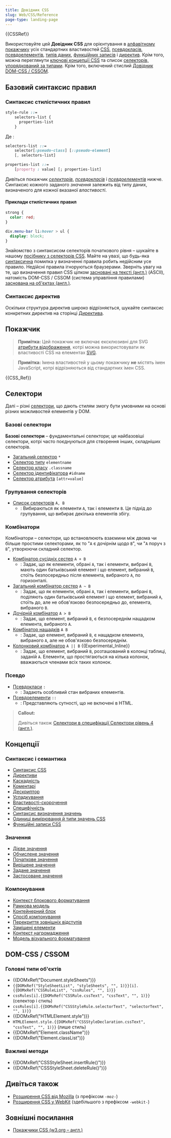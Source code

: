 ```yaml
---
title: Довідник CSS
slug: Web/CSS/Reference
page-type: landing-page
---
```


{{CSSRef}}

Використовуйте цей **Довідник CSS** для орієнтування в [алфавітному покажчику](#pokazhchyk) усіх стандартних властивостей [CSS](/uk/docs/Web/CSS), [псевдокласів](/uk/docs/Web/CSS/Pseudo-classes), [псевдоелементів](/uk/docs/Web/CSS/Pseudo-elements), [типів даних](/uk/docs/Web/CSS/CSS_Types), [функційних записів](/uk/docs/Web/CSS/CSS_Functions) і [директив](/uk/docs/Web/CSS/At-rule). Крім того, можна переглянути [ключові концепції CSS](#kontseptsii) та список [селекторів, упорядкований за типами](#selektory). Крім того, включений стислий [Довідник DOM-CSS / CSSOM](#dom-css--cssom).

## Базовий синтаксис правил

### Синтаксис стилістичних правил

```css
style-rule ::=
    selectors-list {
      properties-list
    }
```

Де :

```css
selectors-list ::=
    selector[:pseudo-class] [::pseudo-element]
    [, selectors-list]

properties-list ::=
    [property : value] [; properties-list]
```

Дивіться покажчик [_селекторів_](#selektory), [_псевдокласів_](#psevdo) і _[псевдоелементів](#psevdo)_ нижче. Синтаксис кожного заданого _значення_ залежить від типу даних, визначеного для кожної вказаної _властивості_.

#### Приклади стилістичних правил

```css
strong {
  color: red;
}

div.menu-bar li:hover > ul {
  display: block;
}
```

Знайомство з синтаксисом селекторів початкового рівня – шукайте в нашому [посібнику з селекторів CSS](/uk/docs/Learn/CSS/Building_blocks/Selectors). Майте на увазі, що будь-яка [синтаксична](/uk/docs/Web/CSS/Syntax) помилка у визначенні правила робить недійсним усе правило. Недійсні правила ігноруються браузерами. Зверніть увагу на те, що визначення правил CSS цілком [засновані на тексті (англ.)](https://www.w3.org/TR/css-syntax-3/#intro) (ASCII), натомість DOM-CSS / CSSOM (система управління правилами) [заснована на об'єктах (англ.)](https://www.w3.org/TR/cssom/#introduction).

### Синтаксис директив

Оскільки структура директив широко відрізняється, шукайте синтаксис конкретних директив на сторінці [Директива](/uk/docs/Web/CSS/At-rule).

## Покажчик

> **Примітка:** Цей покажчик не включає ексклюзивні для SVG [атрибути відображення](/uk/docs/Web/SVG/Attribute/Presentation), котрі можна використовувати як властивості CSS на елементах [SVG](/uk/docs/Web/SVG).

> **Примітка:** Імена властивостей у цьому покажчику **не** містять імен JavaScript, котрі відрізняються від стандартних імен CSS.

{{CSS_Ref}}

## Селектори

Далі – різні [селектори](/uk/docs/Web/CSS/CSS_Selectors), що дають стилям змогу бути умовними на основі різних можливостей елементів у DOM.

### Базові селектори

**Базові селектори** – фундаментальні селектори; це найбазовіші селектори, котрі часто поєднуються для створення інших, складніших селекторів.

- [Загальний селектор](/uk/docs/Web/CSS/Universal_selectors) `*`
- [Селектор типу](/uk/docs/Web/CSS/Type_selectors) `elementname`
- [Селектор класу](/uk/docs/Web/CSS/Class_selectors) `.classname`
- [Селектор ідентифікатора](/uk/docs/Web/CSS/ID_selectors) `#idname`
- [Селектор атрибута](/uk/docs/Web/CSS/Attribute_selectors) `[attr=value]`

### Групування селекторів

- [Список селекторів](/uk/docs/Web/CSS/Selector_list) `A, B`
  - : Вибираються як елементи `A`, так і елементи `B`. Це підхід до групування, що вибирає декілька елементів збігу.

### Комбінатори

Комбінатори – селектори, що встановлюють взаємини між двома чи більше простими селекторами, як то "`A` є дочірнім щодо `B`", чи "`A` поруч з `B`", утворюючи складний селектор.

- [Комбінатор сусідніх сестер](/uk/docs/Web/CSS/Adjacent_sibling_combinator) `A + B`
  - : Задає, що як елементи, обрані `A`, так і елементи, вибрані `B`, мають один батьківський елемент і що елемент, вибраний `B`, стоїть безпосередньо після елемента, вибраного `A`, по горизонталі.
- [Загальний комбінатор сестер](/uk/docs/Web/CSS/General_sibling_combinator) `A ~ B`
  - : Задає, що як елементи, обрані `A`, так і елементи, вибрані `B`, поділяють один батьківський елемент і що елемент, вибраний `A`, стоїть до, але не обов'язково безпосередньо до, елемента, вибраного `B`.
- [Дочірній комбінатор](/uk/docs/Web/CSS/Child_combinator) `A > B`
  - : Задає, що елемент, вибраний `B`, є безпосереднім нащадком елемента, вибраного `A`.
- [Комбінатор нащадків](/uk/docs/Web/CSS/Descendant_combinator) `A B`
  - : Задає, що елемент, вибраний `B`, є нащадком елемента, вибраного `A`, але не обов'язково безпосереднім.
- [Колонковий комбінатор](/uk/docs/Web/CSS/Column_combinator) `A || B` {{Experimental_Inline}}
  - : Задає, що елемент, вибраний `B`, розташований в колонці таблиці, заданій `A`. Елементи, що простягаються на кілька колонок, вважаються членами всіх таких колонок.

### Псевдо

- [Псевдокласи](/uk/docs/Web/CSS/Pseudo-classes) `:`
  - : Задають особливий стан вибраних елементів.
- [Псевдоелементи](/uk/docs/Web/CSS/Pseudo-elements) `::`
  - : Представляють сутності, що не включені в HTML.

> **Callout:**
>
> Дивіться також [Селектори в специфікації Селектори рівень 4 (англ.)](https://www.w3.org/TR/selectors/#overview).

## Концепції

### Синтаксис і семантика

- [Синтаксис CSS](/uk/docs/Web/CSS/Syntax)
- [Директиви](/uk/docs/Web/CSS/At-rule)
- [Каскадність](/uk/docs/Web/CSS/Cascade)
- [Коментарі](/uk/docs/Web/CSS/Comments)
- [Дескриптор](/uk/docs/Glossary/CSS_Descriptor)
- [Успадкування](/uk/docs/Web/CSS/Inheritance)
- [Властивості-скорочення](/uk/docs/Web/CSS/Shorthand_properties)
- [Специфічність](/uk/docs/Web/CSS/Specificity)
- [Синтаксис визначення значень](/uk/docs/Web/CSS/Value_definition_syntax)
- [Одиниці вимірювання й типи значень CSS](/uk/docs/Web/CSS/CSS_Values_and_Units)
- [Функційні записи CSS](/uk/docs/Web/CSS/CSS_Functions)

### Значення

- [Дієве значення](/uk/docs/Web/CSS/actual_value)
- [Обчислене значення](/uk/docs/Web/CSS/computed_value)
- [Початкове значення](/uk/docs/Web/CSS/initial_value)
- [Вирішене значення](/uk/docs/Web/CSS/resolved_value)
- [Задане значення](/uk/docs/Web/CSS/specified_value)
- [Застосоване значення](/uk/docs/Web/CSS/used_value)

### Компонування

- [Контекст блокового форматування](/uk/docs/Web/Guide/CSS/Block_formatting_context)
- [Рамкова модель](/uk/docs/Web/CSS/CSS_Box_Model/Introduction_to_the_CSS_box_model)
- [Контейнерний блок](/uk/docs/Web/CSS/Containing_block)
- [Спосіб компонування](/uk/docs/Web/CSS/Layout_mode)
- [Перекриття зовнішніх відступів](/uk/docs/Web/CSS/CSS_Box_Model/Mastering_margin_collapsing)
- [Заміщені елементи](/uk/docs/Web/CSS/Replaced_element)
- [Контекст нагромадження](/uk/docs/Web/CSS/CSS_Positioning/Understanding_z_index/The_stacking_context)
- [Модель візуального форматування](/uk/docs/Web/CSS/Visual_formatting_model)

## DOM-CSS / CSSOM

### Головні типи об'єктів

- {{DOMxRef("Document.styleSheets")}}
- `{{DOMxRef("StyleSheetList", "styleSheets", "", 1)}}[i].{{DOMxRef("CSSRuleList", "cssRules", "", 1)}}`
- `cssRules[i].{{DOMxRef("CSSRule.cssText", "cssText", "", 1)}}` (селектор і стиль)
- `cssRules[i].{{DOMxRef("CSSStyleRule.selectorText", "selectorText", "", 1)}}`
- {{DOMxRef("HTMLElement.style")}}
- `HTMLElement.style.{{DOMxRef("CSSStyleDeclaration.cssText", "cssText", "", 1)}}` (лише стиль)
- {{DOMxRef("Element.className")}}
- {{DOMxRef("Element.classList")}}

### Важливі методи

- {{DOMxRef("CSSStyleSheet.insertRule()")}}
- {{DOMxRef("CSSStyleSheet.deleteRule()")}}

## Дивіться також

- [Розширення CSS від Mozilla](/uk/docs/Web/CSS/Mozilla_Extensions) (з префіксом `-moz-`)
- [Розширення CSS у WebKit](/uk/docs/Web/CSS/WebKit_Extensions) (здебільшого з префіксом `-webkit-`)

## Зовнішні посилання

- [Покажчики CSS (w3.org – англ.)](https://www.w3.org/TR/CSS/#indices)
